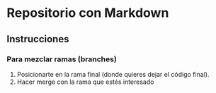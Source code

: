 # Repositorio con Markdown

## Instrucciones


### Para mezclar ramas (branches)

1) Posicionarte en la rama final (donde quieres dejar el código final).
2) Hacer merge con la rama que estés interesado